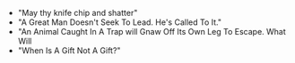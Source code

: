 * "May thy knife chip and shatter"
* "A Great Man Doesn't Seek To Lead. He's Called To It."
* "An Animal Caught In A Trap will Gnaw Off Its Own Leg To Escape. What Will
* "When Is A Gift Not A Gift?"